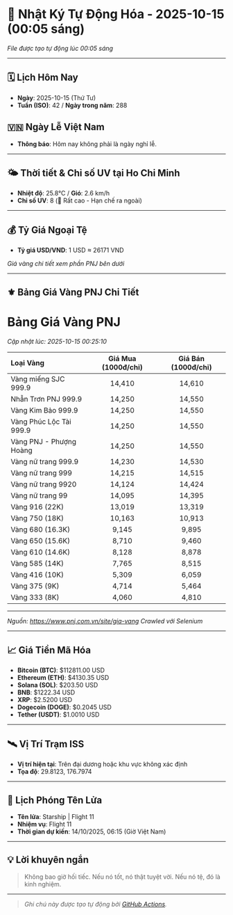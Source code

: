 # 🚀 Nhật Ký Tự Động Hóa - 2025-10-15 (00:05 sáng)

*File được tạo tự động lúc 00:05 sáng*

---
<!-- CALENDAR-MODULE -->
## 🗓️ Lịch Hôm Nay
- **Ngày**: 2025-10-15 (Thứ Tư)
- **Tuần (ISO)**: 42 / **Ngày trong năm**: 288

<!-- HOLIDAY-MODULE -->
## 🇻🇳 Ngày Lễ Việt Nam
- **Thông báo**: Hôm nay không phải là ngày nghỉ lễ.

---
<!-- WEATHER-UV-MODULE -->
## 🌤️ Thời tiết & Chỉ số UV tại Ho Chi Minh
- **Nhiệt độ**: 25.8°C / **Gió**: 2.6 km/h
- **Chỉ số UV**: 8 (🔴 Rất cao - Hạn chế ra ngoài)

---
<!-- FINANCE-MODULE -->
## 💰 Tỷ Giá Ngoại Tệ
- **Tỷ giá USD/VND**: 1 USD ≈ 26171 VND

*Giá vàng chi tiết xem phần PNJ bên dưới*

---
<!-- PNJ-GOLD-MODULE -->
## ⚜️ Bảng Giá Vàng PNJ Chi Tiết

# Bảng Giá Vàng PNJ
*Cập nhật lúc: 2025-10-15 00:25:10*

| Loại Vàng | Giá Mua (1000đ/chỉ) | Giá Bán (1000đ/chỉ) |
|:---|:---:|:---:|
| Vàng miếng SJC 999.9 | 14,410 | 14,610 |
| Nhẫn Trơn PNJ 999.9 | 14,250 | 14,550 |
| Vàng Kim Bảo 999.9 | 14,250 | 14,550 |
| Vàng Phúc Lộc Tài 999.9 | 14,250 | 14,550 |
| Vàng PNJ - Phượng Hoàng | 14,250 | 14,550 |
| Vàng nữ trang 999.9 | 14,230 | 14,530 |
| Vàng nữ trang 999 | 14,215 | 14,515 |
| Vàng nữ trang 9920 | 14,124 | 14,424 |
| Vàng nữ trang 99 | 14,095 | 14,395 |
| Vàng 916 (22K) | 13,019 | 13,319 |
| Vàng 750 (18K) | 10,163 | 10,913 |
| Vàng 680 (16.3K) | 9,145 | 9,895 |
| Vàng 650 (15.6K) | 8,710 | 9,460 |
| Vàng 610 (14.6K) | 8,128 | 8,878 |
| Vàng 585 (14K) | 7,765 | 8,515 |
| Vàng 416 (10K) | 5,309 | 6,059 |
| Vàng 375 (9K) | 4,714 | 5,464 |
| Vàng 333 (8K) | 4,060 | 4,810 |

---
*Nguồn: https://www.pnj.com.vn/site/gia-vang*
*Crawled với Selenium*

---
<!-- CRYPTO-MODULE -->
## 📈 Giá Tiền Mã Hóa
- **Bitcoin (BTC)**: $112811.00 USD
- **Ethereum (ETH)**: $4130.35 USD
- **Solana (SOL)**: $203.50 USD
- **BNB**: $1222.34 USD
- **XRP**: $2.5200 USD
- **Dogecoin (DOGE)**: $0.2045 USD
- **Tether (USDT)**: $1.0010 USD

---
<!-- ISS-MODULE -->
## 🛰️ Vị Trí Trạm ISS
- **Vị trí hiện tại**: Trên đại dương hoặc khu vực không xác định
- **Tọa độ**: 29.8123, 176.7974

---
<!-- LAUNCH-MODULE -->
## 🚀 Lịch Phóng Tên Lửa
- **Tên lửa**: Starship | Flight 11
- **Nhiệm vụ**: Flight 11
- **Thời gian dự kiến**: 14/10/2025, 06:15 (Giờ Việt Nam)

---
<!-- ADVICE-MODULE -->
## 💡 Lời khuyên ngắn
> Không bao giờ hối tiếc. Nếu nó tốt, nó thật tuyệt vời. Nếu nó tệ, đó là kinh nghiệm.

---
<!-- FOOTER-MODULE -->
> *Ghi chú này được tạo tự động bởi [GitHub Actions](https://github.com/features/actions).*
